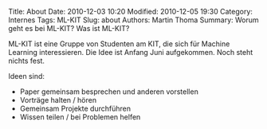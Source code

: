Title: About
Date: 2010-12-03 10:20
Modified: 2010-12-05 19:30
Category: Internes
Tags: ML-KIT
Slug: about
Authors: Martin Thoma
Summary: Worum geht es bei ML-KIT? Was ist ML-KIT?

ML-KIT ist eine Gruppe von Studenten am KIT, die sich für Machine Learning
interessieren. Die Idee ist Anfang Juni aufgekommen. Noch steht nichts fest.

Ideen sind:

* Paper gemeinsam besprechen und anderen vorstellen
* Vorträge halten / hören
* Gemeinsam Projekte durchführen
* Wissen teilen / bei Problemen helfen